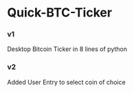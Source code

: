 # Quick-BTC-Ticker

### v1 
Desktop Bitcoin Ticker in 8 lines of python

### v2
Added User Entry to select coin of choice 
